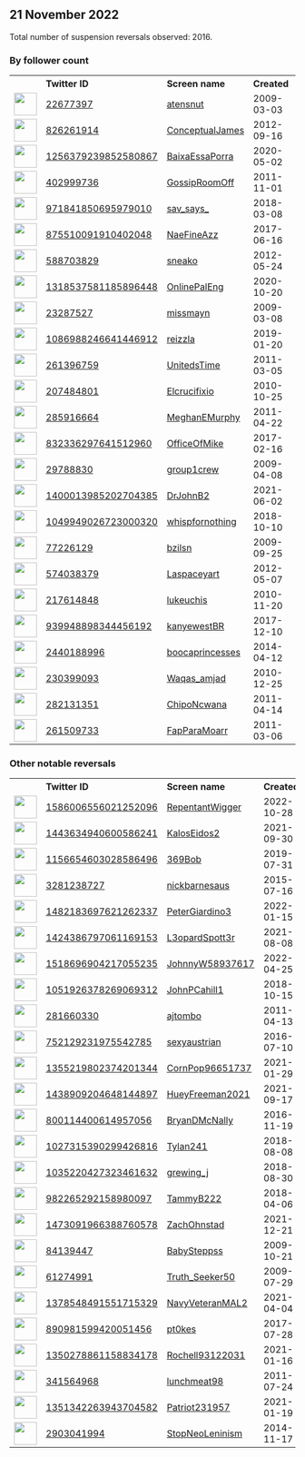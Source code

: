 
## 21 November 2022
Total number of suspension reversals observed: 2016.

### By follower count
<table><tr><th></th><th align="left">Twitter ID</th><th align="left">Screen name</th>
<th align="left">Created</th><th align="left">Status</th><th align="left">Suspended</th><th align="left">Followers</th>
<tr><td><a href="https://pbs.twimg.com/profile_images/1312545540694069250/uFTgY5Zb_normal.jpg"><img src="https://pbs.twimg.com/profile_images/1312545540694069250/uFTgY5Zb_normal.jpg" width="40px" height="40px" align="center"/></a></td><td><a href="https://twitter.com/intent/user?user_id=22677397">22677397</a></td><td><a href="https://twitter.com/atensnut">atensnut</a></td><td>2009-03-03</td><td align="center"></td><td>2022-04-11</td><td>606928</td></tr>
<tr><td><a href="https://pbs.twimg.com/profile_images/1459175734602350593/cW3fs5lR_normal.jpg"><img src="https://pbs.twimg.com/profile_images/1459175734602350593/cW3fs5lR_normal.jpg" width="40px" height="40px" align="center"/></a></td><td><a href="https://twitter.com/intent/user?user_id=826261914">826261914</a></td><td><a href="https://twitter.com/ConceptualJames">ConceptualJames</a></td><td>2012-09-16</td><td align="center"></td><td>2022-08-05</td><td>347416</td></tr>
<tr><td><a href="https://pbs.twimg.com/profile_images/1294440632207974404/nVNEGUZo_normal.jpg"><img src="https://pbs.twimg.com/profile_images/1294440632207974404/nVNEGUZo_normal.jpg" width="40px" height="40px" align="center"/></a></td><td><a href="https://twitter.com/intent/user?user_id=1256379239852580867">1256379239852580867</a></td><td><a href="https://twitter.com/BaixaEssaPorra">BaixaEssaPorra</a></td><td>2020-05-02</td><td align="center"></td><td></td><td>318127</td></tr>
<tr><td><a href="https://pbs.twimg.com/profile_images/1289465893819428864/tuB-ehPy_normal.jpg"><img src="https://pbs.twimg.com/profile_images/1289465893819428864/tuB-ehPy_normal.jpg" width="40px" height="40px" align="center"/></a></td><td><a href="https://twitter.com/intent/user?user_id=402999736">402999736</a></td><td><a href="https://twitter.com/GossipRoomOff">GossipRoomOff</a></td><td>2011-11-01</td><td align="center"></td><td></td><td>282040</td></tr>
<tr><td><a href="https://pbs.twimg.com/profile_images/1594820003022479360/8vR2G9ud_normal.jpg"><img src="https://pbs.twimg.com/profile_images/1594820003022479360/8vR2G9ud_normal.jpg" width="40px" height="40px" align="center"/></a></td><td><a href="https://twitter.com/intent/user?user_id=971841850695979010">971841850695979010</a></td><td><a href="https://twitter.com/sav_says_">sav_says_</a></td><td>2018-03-08</td><td align="center"></td><td></td><td>258302</td></tr>
<tr><td><a href="https://pbs.twimg.com/profile_images/1126435692622635009/gajA3AlX_normal.jpg"><img src="https://pbs.twimg.com/profile_images/1126435692622635009/gajA3AlX_normal.jpg" width="40px" height="40px" align="center"/></a></td><td><a href="https://twitter.com/intent/user?user_id=875510091910402048">875510091910402048</a></td><td><a href="https://twitter.com/NaeFineAzz">NaeFineAzz</a></td><td>2017-06-16</td><td align="center"></td><td></td><td>189322</td></tr>
<tr><td><a href="https://pbs.twimg.com/profile_images/1548783681610866691/UcBDtR3V_normal.jpg"><img src="https://pbs.twimg.com/profile_images/1548783681610866691/UcBDtR3V_normal.jpg" width="40px" height="40px" align="center"/></a></td><td><a href="https://twitter.com/intent/user?user_id=588703829">588703829</a></td><td><a href="https://twitter.com/sneako">sneako</a></td><td>2012-05-24</td><td align="center"></td><td>2022-09-01</td><td>166454</td></tr>
<tr><td><a href="https://pbs.twimg.com/profile_images/1509575706338074636/yP1fEwbH_normal.jpg"><img src="https://pbs.twimg.com/profile_images/1509575706338074636/yP1fEwbH_normal.jpg" width="40px" height="40px" align="center"/></a></td><td><a href="https://twitter.com/intent/user?user_id=1318537581185896448">1318537581185896448</a></td><td><a href="https://twitter.com/OnlinePalEng">OnlinePalEng</a></td><td>2020-10-20</td><td align="center"></td><td>2022-11-16</td><td>94248</td></tr>
<tr><td><a href="https://pbs.twimg.com/profile_images/1595880375502315521/p9toTwRo_normal.jpg"><img src="https://pbs.twimg.com/profile_images/1595880375502315521/p9toTwRo_normal.jpg" width="40px" height="40px" align="center"/></a></td><td><a href="https://twitter.com/intent/user?user_id=23287527">23287527</a></td><td><a href="https://twitter.com/missmayn">missmayn</a></td><td>2009-03-08</td><td align="center"></td><td></td><td>81475</td></tr>
<tr><td><a href="https://pbs.twimg.com/profile_images/1570337263397003269/PcKbB38y_normal.jpg"><img src="https://pbs.twimg.com/profile_images/1570337263397003269/PcKbB38y_normal.jpg" width="40px" height="40px" align="center"/></a></td><td><a href="https://twitter.com/intent/user?user_id=1086988246641446912">1086988246641446912</a></td><td><a href="https://twitter.com/reizzla">reizzla</a></td><td>2019-01-20</td><td align="center">🔒</td><td></td><td>80132</td></tr>
<tr><td><a href="https://pbs.twimg.com/profile_images/1557862865532583945/2QRYzQ4p_normal.jpg"><img src="https://pbs.twimg.com/profile_images/1557862865532583945/2QRYzQ4p_normal.jpg" width="40px" height="40px" align="center"/></a></td><td><a href="https://twitter.com/intent/user?user_id=261396759">261396759</a></td><td><a href="https://twitter.com/UnitedsTime">UnitedsTime</a></td><td>2011-03-05</td><td align="center">🔒</td><td></td><td>72212</td></tr>
<tr><td><a href="https://pbs.twimg.com/profile_images/1572264065757487106/U5ZNsNHj_normal.jpg"><img src="https://pbs.twimg.com/profile_images/1572264065757487106/U5ZNsNHj_normal.jpg" width="40px" height="40px" align="center"/></a></td><td><a href="https://twitter.com/intent/user?user_id=207484801">207484801</a></td><td><a href="https://twitter.com/Elcrucifixio">Elcrucifixio</a></td><td>2010-10-25</td><td align="center">🔒</td><td></td><td>71993</td></tr>
<tr><td><a href="https://pbs.twimg.com/profile_images/1595124533660221441/8S8IZWMp_normal.jpg"><img src="https://pbs.twimg.com/profile_images/1595124533660221441/8S8IZWMp_normal.jpg" width="40px" height="40px" align="center"/></a></td><td><a href="https://twitter.com/intent/user?user_id=285916664">285916664</a></td><td><a href="https://twitter.com/MeghanEMurphy">MeghanEMurphy</a></td><td>2011-04-22</td><td align="center"></td><td></td><td>69023</td></tr>
<tr><td><a href="https://pbs.twimg.com/profile_images/1087149924716814337/h3G1lEHG_normal.jpg"><img src="https://pbs.twimg.com/profile_images/1087149924716814337/h3G1lEHG_normal.jpg" width="40px" height="40px" align="center"/></a></td><td><a href="https://twitter.com/intent/user?user_id=832336297641512960">832336297641512960</a></td><td><a href="https://twitter.com/OfficeOfMike">OfficeOfMike</a></td><td>2017-02-16</td><td align="center"></td><td></td><td>67389</td></tr>
<tr><td><a href="https://pbs.twimg.com/profile_images/1599076159404351492/ywgfeE3O_normal.jpg"><img src="https://pbs.twimg.com/profile_images/1599076159404351492/ywgfeE3O_normal.jpg" width="40px" height="40px" align="center"/></a></td><td><a href="https://twitter.com/intent/user?user_id=29788830">29788830</a></td><td><a href="https://twitter.com/group1crew">group1crew</a></td><td>2009-04-08</td><td align="center"></td><td></td><td>62255</td></tr>
<tr><td><a href="https://pbs.twimg.com/profile_images/1400016750041780224/IHC9w5bt_normal.jpg"><img src="https://pbs.twimg.com/profile_images/1400016750041780224/IHC9w5bt_normal.jpg" width="40px" height="40px" align="center"/></a></td><td><a href="https://twitter.com/intent/user?user_id=1400013985202704385">1400013985202704385</a></td><td><a href="https://twitter.com/DrJohnB2">DrJohnB2</a></td><td>2021-06-02</td><td align="center"></td><td>2022-06-25</td><td>61956</td></tr>
<tr><td><a href="https://pbs.twimg.com/profile_images/1279780590129221637/r9mL88yN_normal.jpg"><img src="https://pbs.twimg.com/profile_images/1279780590129221637/r9mL88yN_normal.jpg" width="40px" height="40px" align="center"/></a></td><td><a href="https://twitter.com/intent/user?user_id=1049949026723000320">1049949026723000320</a></td><td><a href="https://twitter.com/whispfornothing">whispfornothing</a></td><td>2018-10-10</td><td align="center">🔒</td><td></td><td>56807</td></tr>
<tr><td><a href="https://pbs.twimg.com/profile_images/1328157122920550400/YWT3zYPr_normal.jpg"><img src="https://pbs.twimg.com/profile_images/1328157122920550400/YWT3zYPr_normal.jpg" width="40px" height="40px" align="center"/></a></td><td><a href="https://twitter.com/intent/user?user_id=77226129">77226129</a></td><td><a href="https://twitter.com/bzilsn">bzilsn</a></td><td>2009-09-25</td><td align="center"></td><td></td><td>54404</td></tr>
<tr><td><a href="https://pbs.twimg.com/profile_images/1508411910571667468/WlYfULBi_normal.jpg"><img src="https://pbs.twimg.com/profile_images/1508411910571667468/WlYfULBi_normal.jpg" width="40px" height="40px" align="center"/></a></td><td><a href="https://twitter.com/intent/user?user_id=574038379">574038379</a></td><td><a href="https://twitter.com/Laspaceyart">Laspaceyart</a></td><td>2012-05-07</td><td align="center"></td><td>2022-11-13</td><td>50583</td></tr>
<tr><td><a href="https://pbs.twimg.com/profile_images/1594346413835567110/9qFjjnlf_normal.jpg"><img src="https://pbs.twimg.com/profile_images/1594346413835567110/9qFjjnlf_normal.jpg" width="40px" height="40px" align="center"/></a></td><td><a href="https://twitter.com/intent/user?user_id=217614848">217614848</a></td><td><a href="https://twitter.com/lukeuchis">lukeuchis</a></td><td>2010-11-20</td><td align="center">🔒</td><td></td><td>50069</td></tr>
<tr><td><a href="https://pbs.twimg.com/profile_images/1553935053318660098/1577BC_P_normal.jpg"><img src="https://pbs.twimg.com/profile_images/1553935053318660098/1577BC_P_normal.jpg" width="40px" height="40px" align="center"/></a></td><td><a href="https://twitter.com/intent/user?user_id=939948898344456192">939948898344456192</a></td><td><a href="https://twitter.com/kanyewestBR">kanyewestBR</a></td><td>2017-12-10</td><td align="center">🔒</td><td></td><td>39994</td></tr>
<tr><td><a href="https://pbs.twimg.com/profile_images/1376645406935937025/EjqBGkhj_normal.jpg"><img src="https://pbs.twimg.com/profile_images/1376645406935937025/EjqBGkhj_normal.jpg" width="40px" height="40px" align="center"/></a></td><td><a href="https://twitter.com/intent/user?user_id=2440188996">2440188996</a></td><td><a href="https://twitter.com/boocaprincesses">boocaprincesses</a></td><td>2014-04-12</td><td align="center"></td><td></td><td>39768</td></tr>
<tr><td><a href="https://pbs.twimg.com/profile_images/1237423438073135104/1PhiOPBs_normal.jpg"><img src="https://pbs.twimg.com/profile_images/1237423438073135104/1PhiOPBs_normal.jpg" width="40px" height="40px" align="center"/></a></td><td><a href="https://twitter.com/intent/user?user_id=230399093">230399093</a></td><td><a href="https://twitter.com/Waqas_amjad">Waqas_amjad</a></td><td>2010-12-25</td><td align="center"></td><td></td><td>39715</td></tr>
<tr><td><a href="https://pbs.twimg.com/profile_images/1006905285573824516/c9yHEyoQ_normal.jpg"><img src="https://pbs.twimg.com/profile_images/1006905285573824516/c9yHEyoQ_normal.jpg" width="40px" height="40px" align="center"/></a></td><td><a href="https://twitter.com/intent/user?user_id=282131351">282131351</a></td><td><a href="https://twitter.com/ChipoNcwana">ChipoNcwana</a></td><td>2011-04-14</td><td align="center">🔒</td><td></td><td>39226</td></tr>
<tr><td><a href="https://pbs.twimg.com/profile_images/1594529289130631168/ss3hL2cM_normal.jpg"><img src="https://pbs.twimg.com/profile_images/1594529289130631168/ss3hL2cM_normal.jpg" width="40px" height="40px" align="center"/></a></td><td><a href="https://twitter.com/intent/user?user_id=261509733">261509733</a></td><td><a href="https://twitter.com/FapParaMoarr">FapParaMoarr</a></td><td>2011-03-06</td><td align="center"></td><td></td><td>36791</td></tr>
</table>

### Other notable reversals
<table><tr><th></th><th align="left">Twitter ID</th><th align="left">Screen name</th>
<th align="left">Created</th><th align="left">Status</th><th align="left">Suspended</th><th align="left">Followers</th>
<tr><td><a href="https://pbs.twimg.com/profile_images/1586007521457750016/o4wyLT-N_normal.jpg"><img src="https://pbs.twimg.com/profile_images/1586007521457750016/o4wyLT-N_normal.jpg" width="40px" height="40px" align="center"/></a></td><td><a href="https://twitter.com/intent/user?user_id=1586006556021252096">1586006556021252096</a></td><td><a href="https://twitter.com/RepentantWigger">RepentantWigger</a></td><td>2022-10-28</td><td align="center">👋</td><td>2022-11-21</td><td>163</td></tr>
<tr><td><a href="https://pbs.twimg.com/profile_images/1443890464717934608/o82U0QbJ_normal.jpg"><img src="https://pbs.twimg.com/profile_images/1443890464717934608/o82U0QbJ_normal.jpg" width="40px" height="40px" align="center"/></a></td><td><a href="https://twitter.com/intent/user?user_id=1443634940600586241">1443634940600586241</a></td><td><a href="https://twitter.com/KalosEidos2">KalosEidos2</a></td><td>2021-09-30</td><td align="center"></td><td>2022-11-14</td><td>72</td></tr>
<tr><td><a href="https://pbs.twimg.com/profile_images/1555453735652003842/rXBh46BT_normal.jpg"><img src="https://pbs.twimg.com/profile_images/1555453735652003842/rXBh46BT_normal.jpg" width="40px" height="40px" align="center"/></a></td><td><a href="https://twitter.com/intent/user?user_id=1156654603028586496">1156654603028586496</a></td><td><a href="https://twitter.com/369Bob">369Bob</a></td><td>2019-07-31</td><td align="center"></td><td>2022-10-29</td><td>3190</td></tr>
<tr><td><a href="https://pbs.twimg.com/profile_images/1178996464527142912/kY_wRWeO_normal.jpg"><img src="https://pbs.twimg.com/profile_images/1178996464527142912/kY_wRWeO_normal.jpg" width="40px" height="40px" align="center"/></a></td><td><a href="https://twitter.com/intent/user?user_id=3281238727">3281238727</a></td><td><a href="https://twitter.com/nickbarnesaus">nickbarnesaus</a></td><td>2015-07-16</td><td align="center"></td><td>2022-07-19</td><td>2970</td></tr>
<tr><td><a href="https://pbs.twimg.com/profile_images/1553571014566633472/V4ocfS3h_normal.jpg"><img src="https://pbs.twimg.com/profile_images/1553571014566633472/V4ocfS3h_normal.jpg" width="40px" height="40px" align="center"/></a></td><td><a href="https://twitter.com/intent/user?user_id=1482183697621262337">1482183697621262337</a></td><td><a href="https://twitter.com/PeterGiardino3">PeterGiardino3</a></td><td>2022-01-15</td><td align="center"></td><td>2022-10-20</td><td>1111</td></tr>
<tr><td><a href="https://pbs.twimg.com/profile_images/1602131257663569925/Gr23em35_normal.jpg"><img src="https://pbs.twimg.com/profile_images/1602131257663569925/Gr23em35_normal.jpg" width="40px" height="40px" align="center"/></a></td><td><a href="https://twitter.com/intent/user?user_id=1424386797061169153">1424386797061169153</a></td><td><a href="https://twitter.com/L3opardSpott3r">L3opardSpott3r</a></td><td>2021-08-08</td><td align="center"></td><td>2022-10-29</td><td>2488</td></tr>
<tr><td><a href="https://pbs.twimg.com/profile_images/1533803284481425409/rTlloN_Y_normal.jpg"><img src="https://pbs.twimg.com/profile_images/1533803284481425409/rTlloN_Y_normal.jpg" width="40px" height="40px" align="center"/></a></td><td><a href="https://twitter.com/intent/user?user_id=1518696904217055235">1518696904217055235</a></td><td><a href="https://twitter.com/JohnnyW58937617">JohnnyW58937617</a></td><td>2022-04-25</td><td align="center"></td><td>2022-10-20</td><td>1974</td></tr>
<tr><td><a href="https://pbs.twimg.com/profile_images/1051928248848969729/NcaaTa08_normal.jpg"><img src="https://pbs.twimg.com/profile_images/1051928248848969729/NcaaTa08_normal.jpg" width="40px" height="40px" align="center"/></a></td><td><a href="https://twitter.com/intent/user?user_id=1051926378269069312">1051926378269069312</a></td><td><a href="https://twitter.com/JohnPCahill1">JohnPCahill1</a></td><td>2018-10-15</td><td align="center"></td><td>2022-10-29</td><td>4676</td></tr>
<tr><td><a href="https://pbs.twimg.com/profile_images/1245307804505853954/Dxfl-v1U_normal.jpg"><img src="https://pbs.twimg.com/profile_images/1245307804505853954/Dxfl-v1U_normal.jpg" width="40px" height="40px" align="center"/></a></td><td><a href="https://twitter.com/intent/user?user_id=281660330">281660330</a></td><td><a href="https://twitter.com/ajtombo">ajtombo</a></td><td>2011-04-13</td><td align="center"></td><td>2022-10-29</td><td>2580</td></tr>
<tr><td><a href="https://pbs.twimg.com/profile_images/1532667531286175744/yZ1K4Xwi_normal.jpg"><img src="https://pbs.twimg.com/profile_images/1532667531286175744/yZ1K4Xwi_normal.jpg" width="40px" height="40px" align="center"/></a></td><td><a href="https://twitter.com/intent/user?user_id=752129231975542785">752129231975542785</a></td><td><a href="https://twitter.com/sexyaustrian">sexyaustrian</a></td><td>2016-07-10</td><td align="center">🔒</td><td>2022-10-29</td><td>19760</td></tr>
<tr><td><a href="https://pbs.twimg.com/profile_images/1468409519621427200/rwOM0zjj_normal.jpg"><img src="https://pbs.twimg.com/profile_images/1468409519621427200/rwOM0zjj_normal.jpg" width="40px" height="40px" align="center"/></a></td><td><a href="https://twitter.com/intent/user?user_id=1355219802374201344">1355219802374201344</a></td><td><a href="https://twitter.com/CornPop96651737">CornPop96651737</a></td><td>2021-01-29</td><td align="center"></td><td>2022-02-13</td><td>81</td></tr>
<tr><td><a href="https://pbs.twimg.com/profile_images/1438961868677292036/f_qRp_ZB_normal.jpg"><img src="https://pbs.twimg.com/profile_images/1438961868677292036/f_qRp_ZB_normal.jpg" width="40px" height="40px" align="center"/></a></td><td><a href="https://twitter.com/intent/user?user_id=1438909204648144897">1438909204648144897</a></td><td><a href="https://twitter.com/HueyFreeman2021">HueyFreeman2021</a></td><td>2021-09-17</td><td align="center"></td><td>2022-10-29</td><td>497</td></tr>
<tr><td><a href="https://pbs.twimg.com/profile_images/1450815069357547531/JX-NTo1X_normal.jpg"><img src="https://pbs.twimg.com/profile_images/1450815069357547531/JX-NTo1X_normal.jpg" width="40px" height="40px" align="center"/></a></td><td><a href="https://twitter.com/intent/user?user_id=800114400614957056">800114400614957056</a></td><td><a href="https://twitter.com/BryanDMcNally">BryanDMcNally</a></td><td>2016-11-19</td><td align="center"></td><td>2022-05-03</td><td>10924</td></tr>
<tr><td><a href="https://pbs.twimg.com/profile_images/1264249922733445121/JQ9p5mRU_normal.jpg"><img src="https://pbs.twimg.com/profile_images/1264249922733445121/JQ9p5mRU_normal.jpg" width="40px" height="40px" align="center"/></a></td><td><a href="https://twitter.com/intent/user?user_id=1027315390299426816">1027315390299426816</a></td><td><a href="https://twitter.com/Tylan241">Tylan241</a></td><td>2018-08-08</td><td align="center"></td><td></td><td>873</td></tr>
<tr><td><a href="https://pbs.twimg.com/profile_images/1308488089447391237/d237DY-Y_normal.jpg"><img src="https://pbs.twimg.com/profile_images/1308488089447391237/d237DY-Y_normal.jpg" width="40px" height="40px" align="center"/></a></td><td><a href="https://twitter.com/intent/user?user_id=1035220427323461632">1035220427323461632</a></td><td><a href="https://twitter.com/grewing_j">grewing_j</a></td><td>2018-08-30</td><td align="center"></td><td>2022-10-29</td><td>74</td></tr>
<tr><td><a href="https://pbs.twimg.com/profile_images/1149145327573831681/BzqecY8H_normal.jpg"><img src="https://pbs.twimg.com/profile_images/1149145327573831681/BzqecY8H_normal.jpg" width="40px" height="40px" align="center"/></a></td><td><a href="https://twitter.com/intent/user?user_id=982265292158980097">982265292158980097</a></td><td><a href="https://twitter.com/TammyB222">TammyB222</a></td><td>2018-04-06</td><td align="center"></td><td>2022-10-29</td><td>677</td></tr>
<tr><td><a href="https://pbs.twimg.com/profile_images/1518974926006276096/ux1kSZHs_normal.jpg"><img src="https://pbs.twimg.com/profile_images/1518974926006276096/ux1kSZHs_normal.jpg" width="40px" height="40px" align="center"/></a></td><td><a href="https://twitter.com/intent/user?user_id=1473091966388760578">1473091966388760578</a></td><td><a href="https://twitter.com/ZachOhnstad">ZachOhnstad</a></td><td>2021-12-21</td><td align="center"></td><td>2022-10-20</td><td>1117</td></tr>
<tr><td><a href="https://pbs.twimg.com/profile_images/1540853662922297344/IyIcNNw-_normal.jpg"><img src="https://pbs.twimg.com/profile_images/1540853662922297344/IyIcNNw-_normal.jpg" width="40px" height="40px" align="center"/></a></td><td><a href="https://twitter.com/intent/user?user_id=84139447">84139447</a></td><td><a href="https://twitter.com/BabySteppss">BabySteppss</a></td><td>2009-10-21</td><td align="center"></td><td>2022-10-29</td><td>526</td></tr>
<tr><td><a href="https://pbs.twimg.com/profile_images/1563557927230644225/doBKCvVd_normal.jpg"><img src="https://pbs.twimg.com/profile_images/1563557927230644225/doBKCvVd_normal.jpg" width="40px" height="40px" align="center"/></a></td><td><a href="https://twitter.com/intent/user?user_id=61274991">61274991</a></td><td><a href="https://twitter.com/Truth_Seeker50">Truth_Seeker50</a></td><td>2009-07-29</td><td align="center"></td><td>2022-09-12</td><td>234</td></tr>
<tr><td><a href="https://pbs.twimg.com/profile_images/1475183548894220294/XlkRaif0_normal.jpg"><img src="https://pbs.twimg.com/profile_images/1475183548894220294/XlkRaif0_normal.jpg" width="40px" height="40px" align="center"/></a></td><td><a href="https://twitter.com/intent/user?user_id=1378548491551715329">1378548491551715329</a></td><td><a href="https://twitter.com/NavyVeteranMAL2">NavyVeteranMAL2</a></td><td>2021-04-04</td><td align="center"></td><td>2022-10-29</td><td>13703</td></tr>
<tr><td><a href="https://pbs.twimg.com/profile_images/1594525884811284483/h1vnMy5v_normal.jpg"><img src="https://pbs.twimg.com/profile_images/1594525884811284483/h1vnMy5v_normal.jpg" width="40px" height="40px" align="center"/></a></td><td><a href="https://twitter.com/intent/user?user_id=890981599420051456">890981599420051456</a></td><td><a href="https://twitter.com/pt0kes">pt0kes</a></td><td>2017-07-28</td><td align="center"></td><td></td><td>4959</td></tr>
<tr><td><a href="https://pbs.twimg.com/profile_images/1595084257914982400/lDdckkMg_normal.jpg"><img src="https://pbs.twimg.com/profile_images/1595084257914982400/lDdckkMg_normal.jpg" width="40px" height="40px" align="center"/></a></td><td><a href="https://twitter.com/intent/user?user_id=1350278861158834178">1350278861158834178</a></td><td><a href="https://twitter.com/Rochell93122031">Rochell93122031</a></td><td>2021-01-16</td><td align="center"></td><td>2022-10-29</td><td>520</td></tr>
<tr><td><a href="https://pbs.twimg.com/profile_images/1608170483/images_1__normal.jpg"><img src="https://pbs.twimg.com/profile_images/1608170483/images_1__normal.jpg" width="40px" height="40px" align="center"/></a></td><td><a href="https://twitter.com/intent/user?user_id=341564968">341564968</a></td><td><a href="https://twitter.com/lunchmeat98">lunchmeat98</a></td><td>2011-07-24</td><td align="center"></td><td>2022-10-29</td><td>3920</td></tr>
<tr><td><a href="https://pbs.twimg.com/profile_images/1351345657773219843/n7KdUEC0_normal.jpg"><img src="https://pbs.twimg.com/profile_images/1351345657773219843/n7KdUEC0_normal.jpg" width="40px" height="40px" align="center"/></a></td><td><a href="https://twitter.com/intent/user?user_id=1351342263943704582">1351342263943704582</a></td><td><a href="https://twitter.com/Patriot231957">Patriot231957</a></td><td>2021-01-19</td><td align="center"></td><td>2022-10-29</td><td>3886</td></tr>
<tr><td><a href="https://pbs.twimg.com/profile_images/1606463805998829568/t-SjBntN_normal.jpg"><img src="https://pbs.twimg.com/profile_images/1606463805998829568/t-SjBntN_normal.jpg" width="40px" height="40px" align="center"/></a></td><td><a href="https://twitter.com/intent/user?user_id=2903041994">2903041994</a></td><td><a href="https://twitter.com/StopNeoLeninism">StopNeoLeninism</a></td><td>2014-11-17</td><td align="center"></td><td></td><td>2836</td></tr>
</table>
